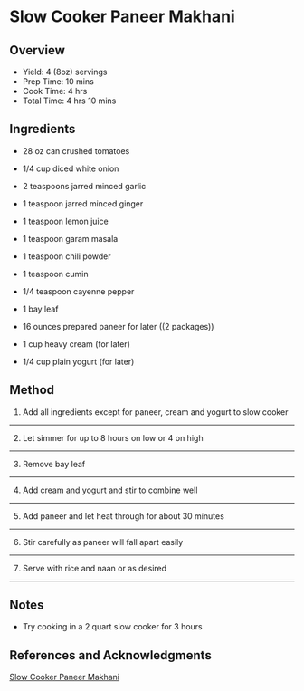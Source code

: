# Slow Cooker Paneer Makhani

## Overview

- Yield: 4 (8oz) servings
- Prep Time: 10 mins
- Cook Time: 4 hrs
- Total Time: 4 hrs 10 mins

## Ingredients

- 28 oz can crushed tomatoes

- 1/4 cup diced white onion

- 2 teaspoons jarred minced garlic

- 1 teaspoon jarred minced ginger

- 1 teaspoon lemon juice

- 1 teaspoon garam masala

- 1 teaspoon chili powder

- 1 teaspoon cumin

- 1/4 teaspoon cayenne pepper

- 1 bay leaf

- 16 ounces prepared paneer for later ((2 packages))

- 1 cup heavy cream (for later)

- 1/4 cup plain yogurt (for later)

## Method

1. Add all ingredients except for paneer, cream and yogurt to slow cooker
---

2. Let simmer for up to 8 hours on low or 4 on high
---

3. Remove bay leaf
---

4. Add cream and yogurt and stir to combine well
---

5. Add paneer and let heat through for about 30 minutes
---

6. Stir carefully as paneer will fall apart easily
---

7. Serve with rice and naan or as desired
---

## Notes

- Try cooking in a 2 quart slow cooker for 3 hours

## References and Acknowledgments

[Slow Cooker Paneer Makhani](https://slowcookergourmet.net/slow-cooker-paneer-makhani/)
